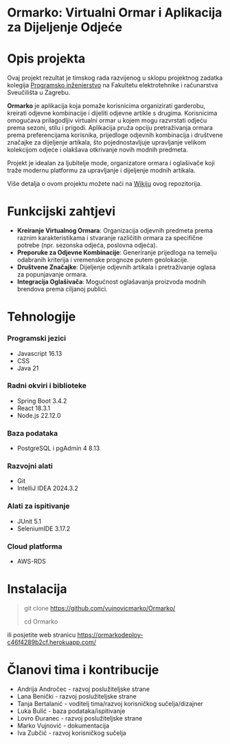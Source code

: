 # Ormarko: Virtualni Ormar i Aplikacija za Dijeljenje Odjeće

# Opis projekta

Ovaj projekt rezultat je timskog rada razvijenog u sklopu projektnog zadatka kolegija [Programsko inženjerstvo](https://www.fer.unizg.hr/predmet/proinz) na Fakultetu elektrotehnike i računarstva Sveučilišta u Zagrebu.

**Ormarko** je aplikacija koja pomaže korisnicima organizirati garderobu, kreirati odjevne kombinacije i dijeliti odjevne artikle s drugima. Korisnicima omogućava prilagodljiv virtualni ormar u kojem mogu razvrstati odjeću prema sezoni, stilu i prigodi. Aplikacija pruža opciju pretraživanja ormara prema preferencijama korisnika, prijedloge odjevnih kombinacija i društvene značajke za dijeljenje artikala, što pojednostavljuje upravljanje velikom kolekcijom odjeće i olakšava otkrivanje novih modnih predmeta.

Projekt je idealan za ljubitelje mode, organizatore ormara i oglašivače koji traže modernu platformu za upravljanje i dijeljenje modnih artikala.

Više detalja o ovom projektu možete naći na [Wikiju](https://github.com/vujnovicmarko/Ormarko/wiki) ovog repozitorija.

# Funkcijski zahtjevi
- **Kreiranje Virtualnog Ormara**: Organizacija odjevnih predmeta prema raznim karakteristikama i stvaranje različitih ormara za specifične potrebe (npr. sezonska odjeća, poslovna odjeća).
- **Preporuke za Odjevne Kombinacije**: Generiranje prijedloga na temelju odabranih kriterija i vremenske prognoze putem geolokacije.
- **Društvene Značajke**: Dijeljenje odjevnih artikala i pretraživanje oglasa za popunjavanje ormara.
- **Integracija Oglašivača**: Mogućnost oglašavanja proizvoda modnih brendova prema ciljanoj publici.

# Tehnologije
### Programski jezici
- Javascript 16.13
- CSS
- Java 21
### Radni okviri i biblioteke
- Spring Boot 3.4.2
- React 18.3.1
- Node.js 22.12.0
### Baza podataka
- PostgreSQL i pgAdmin 4 8.13
### Razvojni alati
- Git
- IntelliJ IDEA 2024.3.2
### Alati za ispitivanje
- JUnit 5.1
- SeleniumIDE 3.17.2
### Cloud platforma
- AWS-RDS

# Instalacija
> git clone https://github.com/vujnovicmarko/Ormarko/
>  
> cd Ormarko

ili posjetite web stranicu https://ormarkodeploy-c46f4289b2cf.herokuapp.com/

# Članovi tima i kontribucije
- Andrija Andročec - razvoj poslužiteljske strane  
- Lana Benički - razvoj poslužiteljske strane  
- Tanja Bertalanić - voditelj tima/razvoj korisničkog sučelja/dizajner  
- Luka Bulić - baza podataka/ispitivanje  
- Lovro Đuranec - razvoj poslužiteljske strane  
- Marko Vujnović - dokumentacija  
- Iva Zubčić - razvoj korisničkog sučelja  

